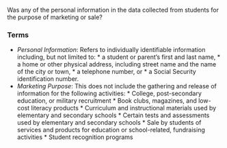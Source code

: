 Was any of the personal information in the data collected from students for the purpose of marketing or sale?

### Terms
* *Personal Information*: Refers to individually identifiable information including, but not limited to:
      * a student or parent’s first and last name,
      * a home or other physical address, including street name and the name of the city or town,
      * a telephone number, or
      * a Social Security identification number.
* *Marketing Purpose*: This does not include the gathering and release of information for the following activities:
      * College, post-secondary education, or military recruitment
      * Book clubs, magazines, and low-cost literacy products
      * Curriculum and instructional materials used by elementary and secondary schools
      * Certain tests and assessments used by elementary and secondary schools
      * Sale by students of services and products for education or school-related, fundraising activities
      * Student recognition programs
